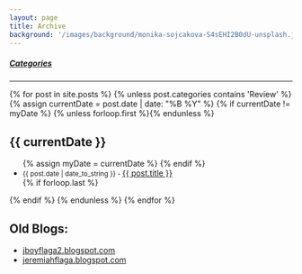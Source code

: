 ```yaml
---
layout: page
title: Archive
background: '/images/background/monika-sojcakova-S4sEHI2B0dU-unsplash.jpg'
---
```


<!-- archive page code from http://chris.house/blog/building-a-simple-archive-page-with-jekyll -->

<div class="tags-expo">
    <div class="tags-expo-list">    
        <h5 class="badge badge-info">
            <a href="/blog/categories" class="post-tag text-light lead font-weight-bold">Categories</a>
        </h5>  
        <!-- 
        <h5 class="badge badge-info">
            <a href="/blog/tags" class="post-tag text-light lead font-weight-bold">Tags</a>
        </h5> 
        -->
    </div>
    <hr/>
    <div class="tags-expo-section">
        {% for post in site.posts %}
            {% unless post.categories contains 'Review' %}
                {% assign currentDate = post.date | date: "%B %Y" %}
                {% if currentDate != myDate %}
                    {% unless forloop.first %}</ul>{% endunless %}
                    <h2>{{ currentDate }}</h2>
                    <ul class="tags-expo-posts">
                    {% assign myDate = currentDate %}
                {% endif %}
                <li>
                    <small class="post-date">{{ post.date | date_to_string }} - </small>
                    <span>
                        <a class="post-title" href="{{ site.baseurl }}{{ post.url }}">
                            {{ post.title }}
                        </a>
                    </span>
                </li>
                {% if forloop.last %}</ul>{% endif %}
            {% endunless %}
        {% endfor %}
    </div>
</div>

<!--
## [Want some _good_ and free books?](/free-books/)

## Old Blogs:

[jboyflaga2.blogspot.com](https://jboyflaga2.blogspot.com)

[jeremiahflaga.blogspot.com](https://jeremiahflaga.blogspot.com)
-->

## Old Blogs:

<div class="tags-expo">
    <div class="tags-expo-section">
        <ul class="tags-expo-posts">
            <li>
                <a href="https://jboyflaga2.blogspot.com">jboyflaga2.blogspot.com</a>
            </li>
            <li>
                <a href="https://jeremiahflaga.blogspot.com">jeremiahflaga.blogspot.com</a>
            </li>
        </ul>
    </div>
</div>

<!-- 
## [Want some _good_ and free books?](/free-books/)
 -->
